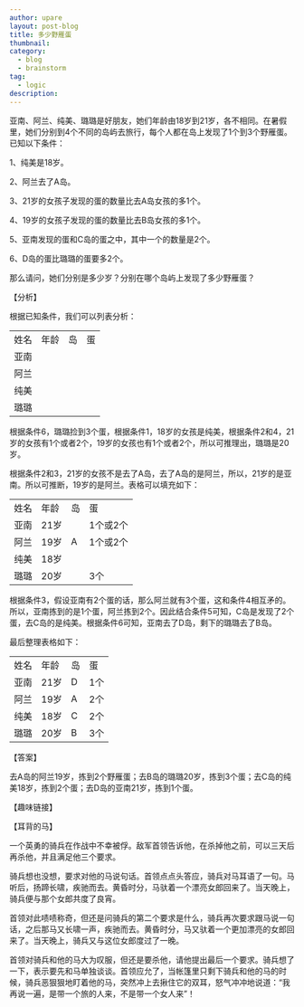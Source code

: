 ```yaml
---
author: upare
layout: post-blog
title: 多少野雁蛋
thumbnail:
category:
  - blog
  - brainstorm
tag:
  - logic
description: 
---
```

亚南、阿兰、纯美、璐璐是好朋友，她们年龄由18岁到21岁，各不相同。在暑假里，她们分别到4个不同的岛屿去旅行，每个人都在岛上发现了1个到3个野雁蛋。已知以下条件：

1、纯美是18岁。

2、阿兰去了A岛。

3、21岁的女孩子发现的蛋的数量比去A岛女孩的多1个。

4、19岁的女孩子发现的蛋的数量比去B岛女孩的多1个。

5、亚南发现的蛋和C岛的蛋之中，其中一个的数量是2个。

6、D岛的蛋比璐璐的蛋要多2个。

那么请问，她们分别是多少岁？分别在哪个岛屿上发现了多少野雁蛋？

【分析】

根据已知条件，我们可以列表分析：

<table><tbody><tr><td>姓名</td><td>年龄</td><td>岛</td><td>蛋</td></tr><tr><td>亚南</td><td></td><td></td><td></td></tr><tr><td>阿兰</td><td></td><td></td><td></td></tr><tr><td>纯美</td><td></td><td></td><td></td></tr><tr><td>璐璐</td><td></td><td></td><td></td></tr></tbody></table>

根据条件6，璐璐捡到3个蛋，根据条件1，18岁的女孩是纯美，根据条件2和4，21岁的女孩有1个或者2个，19岁的女孩也有1个或者2个，所以可推理出，璐璐是20岁。

根据条件2和3，21岁的女孩不是去了A岛，去了A岛的是阿兰，所以，21岁的是亚南。所以可推断，19岁的是阿兰。表格可以填充如下：

<table><tbody><tr><td>姓名</td><td>年龄</td><td>岛</td><td>蛋</td></tr><tr><td>亚南</td><td>21岁</td><td></td><td>1个或2个</td></tr><tr><td>阿兰</td><td>19岁</td><td>A</td><td>1个或2个</td></tr><tr><td>纯美</td><td>18岁</td><td></td><td></td></tr><tr><td>璐璐</td><td>20岁</td><td></td><td>3个</td></tr></tbody></table>

根据条件3，假设亚南有2个蛋的话，那么阿兰就有3个蛋，这和条件4相互矛的。所以，亚南拣到的是1个蛋，阿兰拣到2个。因此结合条件5可知，C岛是发现了2个蛋，去C岛的是纯美。根据条件6可知，亚南去了D岛，剩下的璐璐去了B岛。

最后整理表格如下：

<table><tbody><tr><td>姓名</td><td>年龄</td><td>岛</td><td>蛋</td></tr><tr><td>亚南</td><td>21岁</td><td>D</td><td>1个</td></tr><tr><td>阿兰</td><td>19岁</td><td>A</td><td>2个</td></tr><tr><td>纯美</td><td>18岁</td><td>C</td><td>2个</td></tr><tr><td>璐璐</td><td>20岁</td><td>B</td><td>3个</td></tr></tbody></table>

【答案】

去A岛的阿兰19岁，拣到2个野雁蛋；去B岛的璐璐20岁，拣到3个蛋；去C岛的纯美18岁，拣到2个蛋；去D岛的亚南21岁，拣到1个蛋。

【趣味链接】

【耳背的马】

一个英勇的骑兵在作战中不幸被俘。敌军首领告诉他，在杀掉他之前，可以三天后再杀他，并且满足他三个要求。

骑兵想也没想，要求对他的马说句话。首领点点头答应，骑兵对马耳语了一句。马听后，扬蹄长啸，疾驰而去。黄昏时分，马驮着一个漂亮女郎回来了。当天晚上，骑兵便与那个女郎共度了良宵。

首领对此啧啧称奇，但还是问骑兵的第二个要求是什么，骑兵再次要求跟马说一句话，之后那马又长啸一声，疾驰而去。黄昏时分，马又驮着一个更加漂亮的女郎回来了。当天晚上，骑兵又与这位女郎度过了一晚。

首领对骑兵和他的马大为叹服，但还是要杀他，请他提出最后一个要求。骑兵想了一下，表示要先和马单独谈谈。首领应允了，当帐篷里只剩下骑兵和他的马的时候，骑兵恶狠狠地盯着他的马，突然冲上去揪住它的双耳，怒气冲冲地说道：“我再说一遍，是带一个旅的人来，不是带一个女人来”！